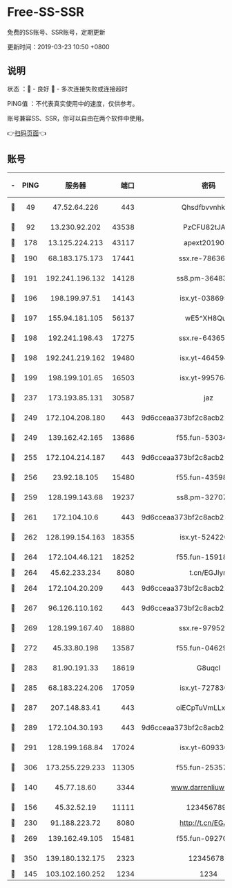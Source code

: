 # Free-SS-SSR

免费的SS账号、SSR账号，定期更新

更新时间：2019-03-23 10:50 +0800

## 说明

状态     ：🙂 - 良好 🙁 - 多次连接失败或连接超时

PING值   ：不代表真实使用中的速度，仅供参考。

账号兼容SS、SSR，你可以自由在两个软件中使用。

👉[扫码页面](https://liesauer.github.io/Free-SS-SSR/)👈

## 账号

|-|PING|服务器|端口|密码|加密方式|区域|
|:----:|:----:|:-----:|-----:|:----:|:----:|:----:|
|🙂|49|47.52.64.226|443|Qhsdfbvvnhkm1|aes-256-cfb|HK|
|🙂|92|13.230.92.202|43538|PzCFU82tJAdZ|aes-256-cfb|JP|
|🙂|178|13.125.224.213|43117|apext2019005|chacha20|KR|
|🙂|190|68.183.175.173|17441|ssx.re-78636175|aes-256-cfb|US|
|🙂|191|192.241.196.132|14128|ss8.pm-36483349|aes-256-cfb|US|
|🙂|196|198.199.97.51|14143|isx.yt-03869568|aes-256-cfb|US|
|🙂|197|155.94.181.105|56137|wE5^XH8Quw|aes-256-cfb|US|
|🙂|198|192.241.198.43|17275|ssx.re-64365080|aes-256-cfb|US|
|🙂|198|192.241.219.162|19480|isx.yt-46459442|aes-256-cfb|US|
|🙂|199|198.199.101.65|16503|isx.yt-99576462|aes-256-cfb|US|
|🙂|237|173.193.85.131|30587|jaz|aes-256-cfb|US|
|🙂|249|172.104.208.180|443|9d6cceaa373bf2c8acb22e60b6a58be6|aes-256-cfb|US|
|🙂|249|139.162.42.165|13686|f55.fun-53034739|aes-256-cfb|SG|
|🙂|255|172.104.214.187|443|9d6cceaa373bf2c8acb22e60b6a58be6|aes-256-cfb|US|
|🙂|256|23.92.18.105|15480|f55.fun-43598783|aes-256-cfb|US|
|🙂|259|128.199.143.68|19237|ss8.pm-32707172|aes-256-cfb|SG|
|🙂|261|172.104.10.6|443|9d6cceaa373bf2c8acb22e60b6a58be6|aes-256-cfb|US|
|🙂|262|128.199.154.163|18355|isx.yt-52422048|aes-256-cfb|SG|
|🙂|264|172.104.46.121|18252|f55.fun-15918908|aes-256-cfb|SG|
|🙂|264|45.62.233.234|8080|t.cn/EGJIyrl|rc4-md5|CA|
|🙂|264|172.104.20.209|443|9d6cceaa373bf2c8acb22e60b6a58be6|aes-256-cfb|US|
|🙂|267|96.126.110.162|443|9d6cceaa373bf2c8acb22e60b6a58be6|aes-256-cfb|US|
|🙂|269|128.199.167.40|18880|ssx.re-97952522|aes-256-cfb|SG|
|🙂|272|45.33.80.198|13587|f55.fun-04629140|aes-256-cfb|US|
|🙂|283|81.90.191.33|18619|G8uqcl|aes-256-cfb|US|
|🙂|285|68.183.224.206|17059|isx.yt-72783071|aes-256-cfb|SG|
|🙂|287|207.148.83.41|443|oiECpTuVmLLxk4Ts|aes-256-cfb|AU|
|🙂|289|172.104.30.193|443|9d6cceaa373bf2c8acb22e60b6a58be6|aes-256-cfb|US|
|🙂|291|128.199.168.84|17024|isx.yt-60933075|aes-256-cfb|SG|
|🙂|306|173.255.229.233|11305|f55.fun-25357616|aes-256-cfb|US|
|🙂|140|45.77.18.60|3344|www.darrenliuwei.com|aes-256-cfb|JP|
|🙂|156|45.32.52.19|11111|1234567890|aes-256-cfb|JP|
|🙂|230|91.188.223.72|8080|http://t.cn/EGJIyrl|rc4-md5|RU|
|🙂|269|139.162.49.105|15481|f55.fun-09270327|aes-256-cfb|SG|
|🙂|350|139.180.132.175|2323|123456789|aes-256-cfb|SG|
|🙁|145|103.102.160.252|1234|1234|rc4-md5|JP|

